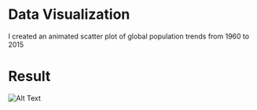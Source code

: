 # Data Visualization 

I created an animated scatter plot of global population trends from 1960 to 2015

# Result 

![Alt Text](https://github.com/MichaelAlexanderHaag/My-Projects/blob/main/Data-Science/Data-Visualization:%20Gapminder/animated_scatterplot.gif)
